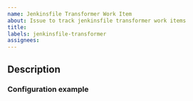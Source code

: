 ```yaml
---
name: Jenkinsfile Transformer Work Item
about: Issue to track jenkinsfile transformer work items
title:
labels: jenkinsfile-transformer
assignees:
---
```


## Description

### Configuration example

```xml

```

